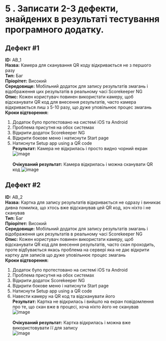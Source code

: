 # 5 . Записати 2-3 дефекти, знайдених в результаті тестування програмного додатку.

## Дефект #1
**ID:** AB_1 <br>
**Назва:** Камера для сканування QR коду відкривається не з першого разу <br>
**Тип:** Баг <br>
**Пріорітет:** Високий <br>
**Середовище:** Мобільний додаток для запису результатів змагань і відображення цих результатів в реальному часі Scorekeeper NG <br>
**Опис:** Кожен користувач повинен використати камеру, щоб відсканувати QR код для внесення результатів, часто камера відкривається лиш з 5-10 разу, що дуже уповільнює процес змагань <br>
**Кроки відтворення:**
1. Додаток було протестовано на системі iOS та Android
2. Проблема присутня на обох системах
3. Відкрити додаток Scorekeeper NG
4. Відкрити бокове меню і натиснути Start page
5. Натиснути Setup app using a QR code
<br> **Результат:** Камера не відкрилась і просто видно чорний екран
![image](https://github.com/Bjornl0f/Software-quality-control-and-testing-uni/assets/121585256/e1574906-fa05-4abf-9f68-92561f106a06) <br>
<br> **Очікуваний результат:** Камера відкрилась і можна сканувати QR код
![image](https://github.com/Bjornl0f/Software-quality-control-and-testing-uni/assets/121585256/3e11cc69-0c96-4004-8d86-fef6f645d268) <br>

## Дефект #2
**ID:** AB_2 <br>
**Назва:** Картка для запису результатів відкривається не одразу і виникає дивна помилка, що хтось вже відсканував цей QR код, хоч ніхто і не сканував <br>
**Тип:** Баг <br>
**Пріорітет:** Високий <br>
**Середовище:** Мобільний додаток для запису результатів змагань і відображення цих результатів в реальному часі Scorekeeper NG <br>
**Опис:** Кожен користувач повинен використати камеру, щоб відсканувати QR код для внесення результатів, часто скан проходить, проте відбувається якась проблема на сервері яка не дає відкрити картку для записів що дуже уповільнює процес змагань <br>
**Кроки відтворення:**
1. Додаток було протестовано на системі iOS та Android
2. Проблема присутня на обох системах
3. Відкрити додаток Scorekeeper NG
4. Відкрити бокове меню і натиснути Start page
5. Натиснути Setup app using a QR code
6. Навести камеру на QR код та відсканувати його
<br> **Результат:** Картка не відкрилась і вийшло на екран повідомлення про те, що скан вже в процесі, хоча ніхто його не сканував <br>
![image](https://github.com/Bjornl0f/Software-quality-control-and-testing-uni/assets/121585256/d615e29f-5862-4d6f-9609-0b7c324b06f2) <br>
<br> **Очікуваний результат:** Картка відкрилась і можна вже використовувати її для запису <br>
![image](https://github.com/Bjornl0f/Software-quality-control-and-testing-uni/assets/121585256/255c96f5-a696-46c5-89bb-fb03cf601369)
 <br>
